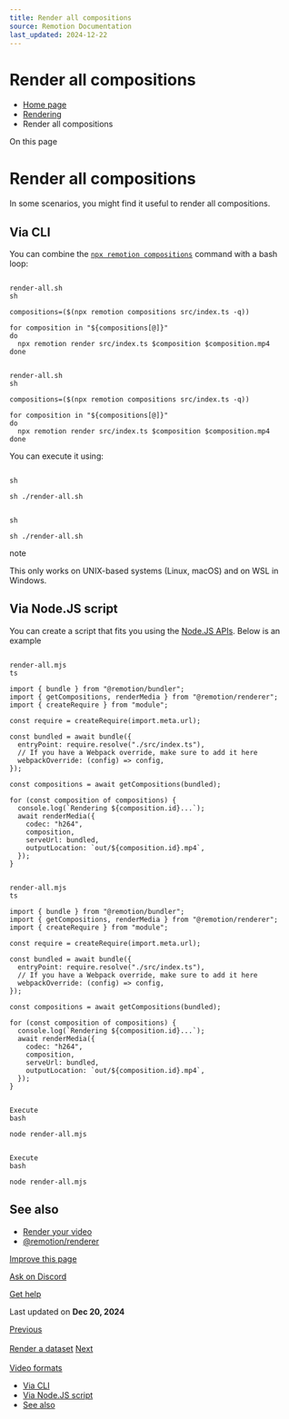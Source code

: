 ```yaml
---
title: Render all compositions
source: Remotion Documentation
last_updated: 2024-12-22
---
```


# Render all compositions

- [Home page](/)
- [Rendering](/docs/render)
- Render all compositions

On this page

# Render all compositions

In some scenarios, you might find it useful to render all compositions.

## Via CLI [​](\#via-cli "Direct link to Via CLI")

You can combine the [`npx remotion compositions`](/docs/cli/compositions) command with a bash loop:

```

render-all.sh
sh

compositions=($(npx remotion compositions src/index.ts -q))

for composition in "${compositions[@]}"
do
  npx remotion render src/index.ts $composition $composition.mp4
done
```

```

render-all.sh
sh

compositions=($(npx remotion compositions src/index.ts -q))

for composition in "${compositions[@]}"
do
  npx remotion render src/index.ts $composition $composition.mp4
done
```

You can execute it using:

```

sh

sh ./render-all.sh
```

```

sh

sh ./render-all.sh
```

note

This only works on UNIX-based systems (Linux, macOS) and on WSL in Windows.

## Via Node.JS script [​](\#via-nodejs-script "Direct link to Via Node.JS script")

You can create a script that fits you using the [Node.JS APIs](/docs/renderer). Below is an example

```

render-all.mjs
ts

import { bundle } from "@remotion/bundler";
import { getCompositions, renderMedia } from "@remotion/renderer";
import { createRequire } from "module";

const require = createRequire(import.meta.url);

const bundled = await bundle({
  entryPoint: require.resolve("./src/index.ts"),
  // If you have a Webpack override, make sure to add it here
  webpackOverride: (config) => config,
});

const compositions = await getCompositions(bundled);

for (const composition of compositions) {
  console.log(`Rendering ${composition.id}...`);
  await renderMedia({
    codec: "h264",
    composition,
    serveUrl: bundled,
    outputLocation: `out/${composition.id}.mp4`,
  });
}
```

```

render-all.mjs
ts

import { bundle } from "@remotion/bundler";
import { getCompositions, renderMedia } from "@remotion/renderer";
import { createRequire } from "module";

const require = createRequire(import.meta.url);

const bundled = await bundle({
  entryPoint: require.resolve("./src/index.ts"),
  // If you have a Webpack override, make sure to add it here
  webpackOverride: (config) => config,
});

const compositions = await getCompositions(bundled);

for (const composition of compositions) {
  console.log(`Rendering ${composition.id}...`);
  await renderMedia({
    codec: "h264",
    composition,
    serveUrl: bundled,
    outputLocation: `out/${composition.id}.mp4`,
  });
}
```

```

Execute
bash

node render-all.mjs
```

```

Execute
bash

node render-all.mjs
```

## See also [​](\#see-also "Direct link to See also")

- [Render your video](/docs/render)
- [@remotion/renderer](/docs/renderer)

[Improve this page](https://github.com/remotion-dev/remotion/edit/main/packages/docs/docs/render-all.mdx)

[Ask on Discord](https://remotion.dev/discord)

[Get help](/docs/get-help)

Last updated on **Dec 20, 2024**

[Previous\
\
Render a dataset](/docs/dataset-render) [Next\
\
Video formats](/docs/miscellaneous/video-formats)

- [Via CLI](#via-cli)
- [Via Node.JS script](#via-nodejs-script)
- [See also](#see-also)
